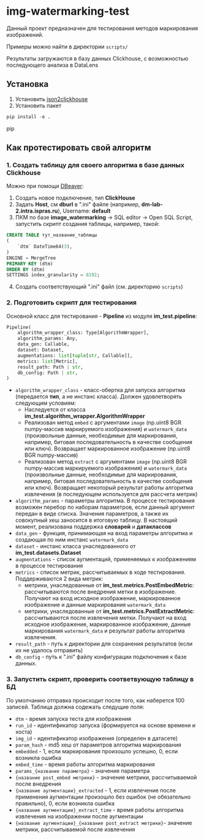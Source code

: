 # img-watermarking-test

Данный проект предназначен для тестирования методов маркирования изображений.

Примеры можно найти в директории `scripts/`

Результаты загружаются в базу данных Clickhouse, с возможностью последующего анализа в DataLens

## Установка

1. Установить [json2clickhouse](https://gitlab.ispras.ru/discopal/jsons2clickhouse)
2. Установить пакет

```python
pip install -e .
```

pip

## Как протестировать свой алгоритм

### 1. Создать таблицу для своего алгоритма в базе данных Clickhouse

Можно при помощи [DBeaver](https://dbeaver.io/):

1. Создать новое подключение, тип **ClickHouse**
2. Задать **Host**, см **dburl** в ".ini" файле (например, **dm-lab-2.intra.ispras.ru**), Username: **default**
3. ПКМ по базе **image_watermarking** -> SQL editor -> Open SQL Script, запустить скрипт создания таблицы, например, такой:

```sql
CREATE TABLE тут_название_таблицы
(
    `dtm` DateTime64(3),
)
ENGINE = MergeTree
PRIMARY KEY (dtm)
ORDER BY (dtm)
SETTINGS index_granularity = 8192;
```

4. Создать соответствующий ".ini" файл (см. директорию `scripts`)

### 2. Подготовить скрипт для тестирования

Основной класс для тестирования - **Pipeline** из модуля **im_test.pipeline**:

```python
Pipeline(
    algorithm_wrapper_class: Type[AlgorithmWrapper],
    algorithm_params: Any,
    data_gen: Callable,
    dataset: Dataset,
    augmentations: list[tuple[str, Callable]],
    metrics: list[Metric],
    result_path: Path | str,
    db_config: Path | str,
)
```

* `algorithm_wrapper_class` - класс-обертка для запуска алгоритма (передается **тип**, а не инстанс класса). Должен удовлетворять следующим условиям:
  * Наследуется от класса **im_test.algorithm_wrapper.AlgorithmWrapper**
  * Реализован метод `embed` с аргументами `image` (np.uint8 BGR numpy-массив маркируемого изображения) и `watermark_data` (произвольные данные, необходимые для маркирования, например, битовая последовательность в качестве сообщения или ключ). Возвращает маркированное изображение (np.uint8 BGR numpy-массив)
  * Реализован метод `extract` с аргументами `image` (np.uint8 BGR numpy-массив маркируемого изображения) и `watermark_data` (произвольные данные, необходимые для маркирования, например, битовая последовательность в качестве сообщения или ключ). Возвращает некоторый результат работы алгоритма извлечения (в последующем используется для рассчета метрик)
* `algorithm_params` - параметры алгоритма. В процессе тестирования возможен перебор по наборам параметров, если данный аргумент передан в виде списка. Значения параметров, а также их совокупный хеш заносится в итоговую таблицу. В настоящий момент, реализована поддержка **словарей** и **датаклассов**
* `data_gen` - функция, принимающая на вход параметры алгоритма и создающая по ним инстанс `watermark_data`
* `dataset` - инстанс класса унаследованного от **im_test.datasets.Dataset**
* `augmentations` - список аугментаций, применяемых к изображениям в процессе тестирования
* `metrics` - список метрик, рассчитываемых в ходе тестирования. Поддерживаются 2 вида метрик:
  * метрики, унаследованные от **im_test.metrics.PostEmbedMetric**: рассчитываются после внедрения метки в изображение. Получают на вход исходное изображение, маркированное изображение и данные маркирования `watermark_data`
  * метрики, унаследованные от **im_test.metrics.PostExtractMetric**: рассчитываются после извлечения метки. Получают на вход исходное изображение, маркированное изображение, данные маркирования `watermark_data` и результат работы алгоритма извлечения.
* `result_path` - путь к директории для сохранения результатов (если их не удалось отправить)
* `db_config` - путь к ".ini" файлу конфигурации подключения к базе данных.

### 3. Запустить скрипт, проверить соответвующую таблицу в БД

По умолчанию отправка происходит после того, как наберется 100 записей. Таблица должна содежать следущие поля:

* `dtm` - время запуска теста для изображения
* `run_id` - идентификатор запуска (формируется на основе времени и хоста)
* `img_id` - идентификатор изображения (определен в датасете)
* `param_hash` - md5 хеш от параметров алгоритма маркирования
* `embedded` - 1, если маркирования произошло успешно, 0, если возникла ошибка
* `embed_time` - время работы алгоритма маркирования
* `params_{название параметра}` - значение параметра
* `{название post_embed метрики}` - значение метрики, рассчитываемой после внедрения
* `{название аугментации}_extracted` - 1, если извлечение после применения аугментации произошло без ошибок (не обязательно правильно), 0, если возникла ошибка
* `{название аугментации}_extract_time` - время работы алгоритма извлечения на изображении после аугментации
* `{название аугментации}_{название post_extract метрики}`- значение метрики, рассчитываемой после извлечения
